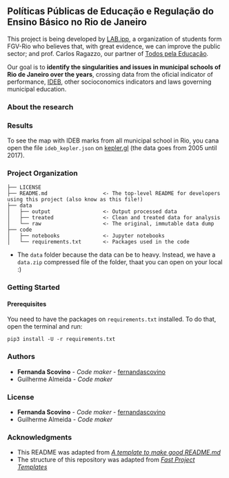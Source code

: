## Políticas Públicas de Educação e Regulação do Ensino Básico no Rio de Janeiro 

This project is being developed by [LAB.ipp](https://github.com/LABFGV), a organization of students form FGV-Rio who believes that, with great evidence, we can improve the public sector; and prof. Carlos Ragazzo, our partner of [Todos pela Educação](https://www.todospelaeducacao.org.br). 

Our goal is to **identify the singularities and issues in municipal schools of Rio de Janeiro over the years**, crossing data from the oficial indicator of performance, [IDEB](http://portal.inep.gov.br/ideb), other socioconomics indicators and laws governing municipal education.

### About the research

### Results

To see the map with IDEB marks from all municipal school in Rio, you cana open the file `ideb_kepler.json` on [kepler.gl](https://kepler.gl) (the data goes from 2005 until 2017).

### Project Organization

    ├── LICENSE
    ├── README.md                  <- The top-level README for developers using this project (also know as this file!)
    ├── data
    │   ├── output                 <- Output processed data
    │   ├── treated                <- Clean and treated data for analysis
    │   └── raw                    <- The original, immutable data dump
    ├── code
    │   ├── notebooks              <- Jupyter notebooks
    │   └── requirements.txt       <- Packages used in the code

- The `data` folder because the data can be to heavy. Instead, we have a `data.zip` compressed file of the folder, thaat you can open on your local :)

### Getting Started

#### Prerequisites

You need to have the packages on `requirements.txt` installed. To do that, open the terminal and run:

```
pip3 install -U -r requirements.txt
```

### Authors

* **Fernanda Scovino** - *Code maker* - [fernandascovino](https://github.com/fernandascovino)
* Guilherme Almeida - *Code maker* 

### License

* **Fernanda Scovino** - *Code maker* - [fernandascovino](https://github.com/fernandascovino)
* Guilherme Almeida - *Code maker* 

### Acknowledgments

* This README was adapted from [*A template to make good README.md*](https://gist.github.com/PurpleBooth/109311bb0361f32d87a2)
* The structure of this repository was adapted from [*Fast Project Templates*](https://github.com/JoaoCarabetta/project-templates)